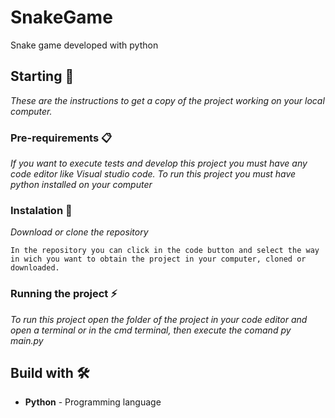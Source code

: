 # SnakeGame
Snake game developed with python

## Starting 🚀

_These are the instructions to get a copy of the project working on your local computer._


### Pre-requirements 📋

_If you want to execute tests and develop this project you must have any code editor like Visual studio code._
_To run this project you must have python installed on your computer_

### Instalation 🔧


_Download or clone the repository_


```
In the repository you can click in the code button and select the way in wich you want to obtain the project in your computer, cloned or downloaded.
```

### Running the project ⚡
_To run this project open the folder of the project in your code editor and open a terminal or in the cmd terminal, then execute the comand *py main.py*_
## Build with 🛠️

* **Python** - Programming language
